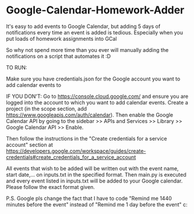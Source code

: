 # Google-Calendar-Homework-Adder

It's easy to add events to Google Calendar, but adding 5 days of notifications every time an event is added is tedious. Especially when you put loads of homework assignments into GCal

So why not spend more time than you ever will manually adding the notifications on a script that automates it :D

TO RUN:

  Make sure you have credentials.json for the Google account you want to add calendar events to
  
  IF YOU DON'T:
    Go to https://console.cloud.google.com/ and ensure you are logged into the account to which you want to add calendar events. Create a project (in the      scope section, add https://www.googleapis.com/auth/calendar). Then enable the Google Calendar API by going to the sidebar >> APIs and Services >> Library >>     Google Calendar API >> Enable. 
  
  Then follow the instructions in the "Create credentials for a service account" section at https://developers.google.com/workspace/guides/create-credentials#create_credentials_for_a_service_account 
    
    
  All events that wish to be added will be written out with the event name, start date,... on inputs.txt in the specified format. Then main.py is executed and     every event listed in inputs.txt will be added to your Google calendar. Please follow the exact format given.


P.S. Google pls change the fact that I have to code "Remind me 1440 minutes before the event" instead of "Remind me 1 day before the event" c:
